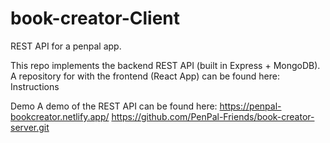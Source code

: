 # book-creator-Client
REST API for a penpal app.

This repo implements the backend REST API (built in Express + MongoDB).
A repository for with the frontend (React App) can be found here:  
Instructions


Demo
A demo of the REST API can be found here: https://penpal-bookcreator.netlify.app/
https://github.com/PenPal-Friends/book-creator-server.git
